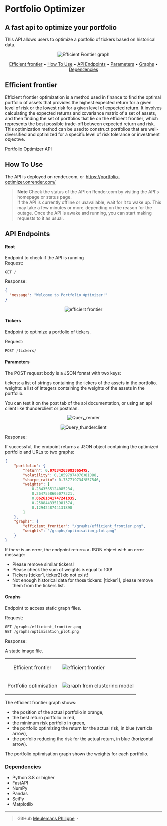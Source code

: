 # Portfolio Optimizer

## A fast api to optimize your portfolio  

This API allows users to optimize a portfolio of tickers based on historical data.  
<p align="center">
    <img src="./datas/efficient_frontier.png"
         alt="Efficient Frontier graph">
</p>

<p align="center">
  <a href="#Efficient-frontier">Efficient frontier</a> •
  <a href="#how-to-use">How To Use</a> •
  <a href="#API-Endpoints">API Endpoints</a> •
  <a href="#Parameters">Parameters</a> •
  <a href="#Graphs">Graphs</a> •
  <a href="#Dependencies ">Dependencies </a>
</p>

## Efficient frontier

Efficient frontier optimization is a method used in finance to find the optimal portfolio of assets that provides the highest expected return for a given level of risk or the lowest risk for a given level of expected return. It involves calculating the expected returns and covariance matrix of a set of assets, and then finding the set of portfolios that lie on the efficient frontier, which represents the best possible trade-off between expected return and risk. This optimization method can be used to construct portfolios that are well-diversified and optimized for a specific level of risk tolerance or investment objective.


Portfolio Optimizer API  

## How To Use
The API is deployed on render.com, on <a href="https://portfolio-optimizer.onrender.com/">https://portfolio-optimizer.onrender.com/</a> 
  > **Note**
  > Check the status of the API on Render.com by visiting the API's homepage or status page.  
If the API is currently offline or unavailable, wait for it to wake up.
This may take a few minutes or more, depending on the reason for the outage.
Once the API is awake and running, you can start making requests to it as usual.

## API Endpoints  
#### Root  
Endpoint to check if the API is running.  
Request:

```sql
GET /
```

Response:

```json
{
  "message": "Welcome to Portfolio Optimizer!"
}
```

<p align="center">
<img src=".\datas\fast_api.png" alt="efficient frontier" align="center"> 
</p>

#### Tickers 

Endpoint to optimize a portfolio of tickers.

Request:

```sql
POST /tickers/
```

#### Parameters

The POST request body is a JSON format with two keys:  

tickers: a list of strings containing the tickers of the assets in the portfolio.  
weights: a list of integers containing the weights of the assets in the portfolio.  

You can test it on the post tab of the api documentation, or using an api client like thunderclient or postman.

<p align="center">
<img src=".\datas\query_render.png" alt="Query_render" align="center"> 

</p>
<p align="center">
<img src=".\datas\Query.png" alt="Query_thunderclient" align="center"> 
</p>

Response:

If successful, the endpoint returns a JSON object containing the optimized portfolio and URLs to two graphs:

```json
{
    "portfolio": {
        "return": 0.07834263983865495,
        "volatility": 0.10597974076381088,
        "sharpe_ratio": 0.7377197342857546,
        "weights": [
            0.2843565124085234,
            0.2647558605077321,
            0.06261841747241835,
            0.2588443351981374,
            0.1294248744131898
        ]
    },
    "graphs": {
        "efficient_frontier": "/graphs/efficient_frontier.png",
        "weights": "/graphs/optimisation_plot.png"
    }
}
```


If there is an error, the endpoint returns a JSON object with an error message:

- Please remove similar tickers!  
- Please check the sum of weights is equal to 100!  
- Tickers [ticker1, ticker2] do not exist!  
- Not enough historical data for those tickers: [ticker1], please remove them from the tickers list.  

#### Graphs

Endpoint to access static graph files.

Request:

```sql
GET /graphs/efficient_frontier.png
GET /graphs/optimisation_plot.png
```

Response:

A static image file.
<table border="0">
 <tr>
    <td><p style="font-size:1em" align="center">Efficient frontier</b></td>
    <td><img src=".\datas\efficient_frontier.png" alt="efficient frontier" align="center"></td>
 </tr>
 <tr>
    <td><p style="font-size:1em" align="center">Portfolio optimisation</b></td>
    <td><img src=".\datas\optimisation_plot.png" alt="graph from clustering model" align="center"></td>
 </tr>
</table>

The efficient frontier graph shows:  

- the position of the actual portfolio in orange,  
- the best return portfolio in red,  
- the minimum risk portfolio in green,  
- the portfolio optimizing the return for the actual risk, in blue (verticla arrow),  
- the porfolio reducing the risk for the actual return, in blue (horizontal arrow).  

The portfolio optimisation graph shows the weights for each portfolio.  

### Dependencies  

- Python 3.8 or higher  
- FastAPI  
- NumPy  
- Pandas  
- SciPy  
- Matplotlib  

---

> GitHub  [Meulemans Philippe](https://github.com/Laverdure77) &nbsp;&middot;&nbsp;
